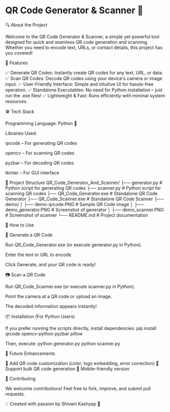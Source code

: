 # QR Code Generator & Scanner 🚀

🔍 About the Project

Welcome to the QR Code Generator & Scanner, a simple yet powerful tool designed for quick and seamless QR code generation and scanning. Whether you need to encode text, URLs, or contact details, this project has you covered!

🎯 Features

✅ Generate QR Codes: Instantly create QR codes for any text, URL, or data.
✅ Scan QR Codes: Decode QR codes using your device's camera or image input.
✅ User-Friendly Interface: Simple and intuitive UI for hassle-free operation.
✅ Standalone Executables: No need for Python installation – just run the .exe files!
✅ Lightweight & Fast: Runs efficiently with minimal system resources.

🛠️ Tech Stack

Programming Language: Python 🐍

Libraries Used:

qrcode – For generating QR codes

opencv – For scanning QR codes

pyzbar – For decoding QR codes

tkinter – For GUI interface

📂 Project Structure
QR_Code_Generator_And_Scanner/
├── generator.py        # Python script for generating QR codes
├── scanner.py          # Python script for scanning QR codes
├── QR_Code_Generator.exe  # Standalone QR Code Generator
├── QR_Code_Scanner.exe  # Standalone QR Code Scanner
├── demo/
│   ├── demo-qrcode.PNG  # Sample QR Code image
│   ├── demo_generator.PNG  # Screenshot of generator
│   ├── demo_scanner.PNG  # Screenshot of scanner
└── README.md           # Project documentation


🚀 How to Use

🎨 Generate a QR Code

Run QR_Code_Generator.exe (or execute generator.py in Python).

Enter the text or URL to encode.

Click Generate, and your QR code is ready!

📷 Scan a QR Code

Run QR_Code_Scanner.exe (or execute scanner.py in Python).

Point the camera at a QR code or upload an image.

The decoded information appears instantly!

📦 Installation (For Python Users)

If you prefer running the scripts directly, install dependencies:
pip install qrcode opencv-python pyzbar pillow

Then, execute:
python generator.py
python scanner.py

🎯 Future Enhancements

🚀 Add QR code customization (color, logo embedding, error correction)
🚀 Support bulk QR code generation
🚀 Mobile-friendly version

🤝 Contributing

We welcome contributions! Feel free to fork, improve, and submit pull requests.

💡 Created with passion by Shivani Kashyap 🚀
